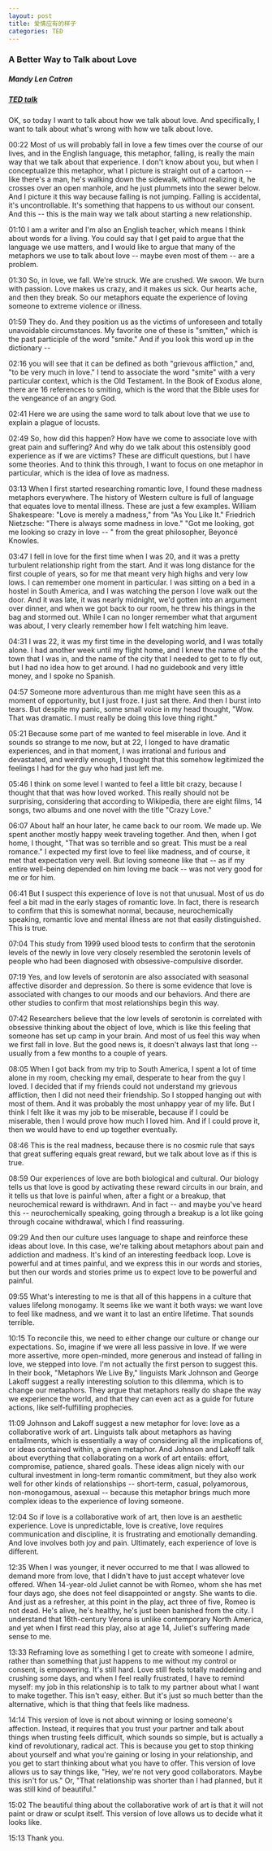 ```yaml
---
layout: post
title: 爱情应有的样子
categories: TED
---
```


### A Better Way to Talk about Love
##### Mandy Len Catron

##### [TED talk](https://www.ted.com/talks/mandy_len_catron_a_better_way_to_talk_about_love)

OK, so today I want to talk about how we talk about love. And specifically, I want to talk about what's wrong with how we talk about love.


00:22
Most of us will probably fall in love a few times over the course of our lives, and in the English language, this metaphor, falling, is really the main way that we talk about that experience. I don't know about you, but when I conceptualize this metaphor, what I picture is straight out of a cartoon -- like there's a man, he's walking down the sidewalk, without realizing it, he crosses over an open manhole, and he just plummets into the sewer below. And I picture it this way because falling is not jumping. Falling is accidental, it's uncontrollable. It's something that happens to us without our consent. And this -- this is the main way we talk about starting a new relationship.


01:10
I am a writer and I'm also an English teacher, which means I think about words for a living. You could say that I get paid to argue that the language we use matters, and I would like to argue that many of the metaphors we use to talk about love -- maybe even most of them -- are a problem.


01:30
So, in love, we fall. We're struck. We are crushed. We swoon. We burn with passion. Love makes us crazy, and it makes us sick. Our hearts ache, and then they break. So our metaphors equate the experience of loving someone to extreme violence or illness.


01:59
They do. And they position us as the victims of unforeseen and totally unavoidable circumstances. My favorite one of these is "smitten," which is the past participle of the word "smite." And if you look this word up in the dictionary --


02:16
you will see that it can be defined as both "grievous affliction," and, "to be very much in love." I tend to associate the word "smite" with a very particular context, which is the Old Testament. In the Book of Exodus alone, there are 16 references to smiting, which is the word that the Bible uses for the vengeance of an angry God.


02:41
Here we are using the same word to talk about love that we use to explain a plague of locusts.


02:49
So, how did this happen? How have we come to associate love with great pain and suffering? And why do we talk about this ostensibly good experience as if we are victims? These are difficult questions, but I have some theories. And to think this through, I want to focus on one metaphor in particular, which is the idea of love as madness.


03:13
When I first started researching romantic love, I found these madness metaphors everywhere. The history of Western culture is full of language that equates love to mental illness. These are just a few examples. William Shakespeare: "Love is merely a madness," from "As You Like It." Friedrich Nietzsche: "There is always some madness in love." "Got me looking, got me looking so crazy in love -- " from the great philosopher, Beyoncé Knowles.


03:47
I fell in love for the first time when I was 20, and it was a pretty turbulent relationship right from the start. And it was long distance for the first couple of years, so for me that meant very high highs and very low lows. I can remember one moment in particular. I was sitting on a bed in a hostel in South America, and I was watching the person I love walk out the door. And it was late, it was nearly midnight, we'd gotten into an argument over dinner, and when we got back to our room, he threw his things in the bag and stormed out. While I can no longer remember what that argument was about, I very clearly remember how I felt watching him leave.


04:31
I was 22, it was my first time in the developing world, and I was totally alone. I had another week until my flight home, and I knew the name of the town that I was in, and the name of the city that I needed to get to to fly out, but I had no idea how to get around. I had no guidebook and very little money, and I spoke no Spanish.


04:57
Someone more adventurous than me might have seen this as a moment of opportunity, but I just froze. I just sat there. And then I burst into tears. But despite my panic, some small voice in my head thought, "Wow. That was dramatic. I must really be doing this love thing right."


05:21
Because some part of me wanted to feel miserable in love. And it sounds so strange to me now, but at 22, I longed to have dramatic experiences, and in that moment, I was irrational and furious and devastated, and weirdly enough, I thought that this somehow legitimized the feelings I had for the guy who had just left me.


05:46
I think on some level I wanted to feel a little bit crazy, because I thought that that was how loved worked. This really should not be surprising, considering that according to Wikipedia, there are eight films, 14 songs, two albums and one novel with the title "Crazy Love."


06:07
About half an hour later, he came back to our room. We made up. We spent another mostly happy week traveling together. And then, when I got home, I thought, "That was so terrible and so great. This must be a real romance." I expected my first love to feel like madness, and of course, it met that expectation very well. But loving someone like that -- as if my entire well-being depended on him loving me back -- was not very good for me or for him.


06:41
But I suspect this experience of love is not that unusual. Most of us do feel a bit mad in the early stages of romantic love. In fact, there is research to confirm that this is somewhat normal, because, neurochemically speaking, romantic love and mental illness are not that easily distinguished. This is true.


07:04
This study from 1999 used blood tests to confirm that the serotonin levels of the newly in love very closely resembled the serotonin levels of people who had been diagnosed with obsessive-compulsive disorder.


07:19
Yes, and low levels of serotonin are also associated with seasonal affective disorder and depression. So there is some evidence that love is associated with changes to our moods and our behaviors. And there are other studies to confirm that most relationships begin this way.


07:42
Researchers believe that the low levels of serotonin is correlated with obsessive thinking about the object of love, which is like this feeling that someone has set up camp in your brain. And most of us feel this way when we first fall in love. But the good news is, it doesn't always last that long -- usually from a few months to a couple of years.


08:05
When I got back from my trip to South America, I spent a lot of time alone in my room, checking my email, desperate to hear from the guy I loved. I decided that if my friends could not understand my grievous affliction, then I did not need their friendship. So I stopped hanging out with most of them. And it was probably the most unhappy year of my life. But I think I felt like it was my job to be miserable, because if I could be miserable, then I would prove how much I loved him. And if I could prove it, then we would have to end up together eventually.


08:46
This is the real madness, because there is no cosmic rule that says that great suffering equals great reward, but we talk about love as if this is true.


08:59
Our experiences of love are both biological and cultural. Our biology tells us that love is good by activating these reward circuits in our brain, and it tells us that love is painful when, after a fight or a breakup, that neurochemical reward is withdrawn. And in fact -- and maybe you've heard this -- neurochemically speaking, going through a breakup is a lot like going through cocaine withdrawal, which I find reassuring.


09:29
And then our culture uses language to shape and reinforce these ideas about love. In this case, we're talking about metaphors about pain and addiction and madness. It's kind of an interesting feedback loop. Love is powerful and at times painful, and we express this in our words and stories, but then our words and stories prime us to expect love to be powerful and painful.


09:55
What's interesting to me is that all of this happens in a culture that values lifelong monogamy. It seems like we want it both ways: we want love to feel like madness, and we want it to last an entire lifetime. That sounds terrible.


10:15
To reconcile this, we need to either change our culture or change our expectations. So, imagine if we were all less passive in love. If we were more assertive, more open-minded, more generous and instead of falling in love, we stepped into love. I'm not actually the first person to suggest this. In their book, "Metaphors We Live By," linguists Mark Johnson and George Lakoff suggest a really interesting solution to this dilemma, which is to change our metaphors. They argue that metaphors really do shape the way we experience the world, and that they can even act as a guide for future actions, like self-fulfilling prophecies.


11:09
Johnson and Lakoff suggest a new metaphor for love: love as a collaborative work of art.  Linguists talk about metaphors as having entailments, which is essentially a way of considering all the implications of, or ideas contained within, a given metaphor. And Johnson and Lakoff talk about everything that collaborating on a work of art entails: effort, compromise, patience, shared goals. These ideas align nicely with our cultural investment in long-term romantic commitment, but they also work well for other kinds of relationships -- short-term, casual, polyamorous, non-monogamous, asexual -- because this metaphor brings much more complex ideas to the experience of loving someone.


12:04
So if love is a collaborative work of art, then love is an aesthetic experience. Love is unpredictable, love is creative, love requires communication and discipline, it is frustrating and emotionally demanding. And love involves both joy and pain. Ultimately, each experience of love is different.


12:35
When I was younger, it never occurred to me that I was allowed to demand more from love, that I didn't have to just accept whatever love offered. When 14-year-old Juliet cannot be with Romeo, whom she has met four days ago, she does not feel disappointed or angsty. She wants to die. And just as a refresher, at this point in the play, act three of five, Romeo is not dead. He's alive, he's healthy, he's just been banished from the city. I understand that 16th-century Verona is unlike contemporary North America, and yet when I first read this play, also at age 14, Juliet's suffering made sense to me.


13:33
Reframing love as something I get to create with someone I admire, rather than something that just happens to me without my control or consent, is empowering. It's still hard. Love still feels totally maddening and crushing some days, and when I feel really frustrated, I have to remind myself: my job in this relationship is to talk to my partner about what I want to make together. This isn't easy, either. But it's just so much better than the alternative, which is that thing that feels like madness.


14:14
This version of love is not about winning or losing someone's affection. Instead, it requires that you trust your partner and talk about things when trusting feels difficult, which sounds so simple, but is actually a kind of revolutionary, radical act. This is because you get to stop thinking about yourself and what you're gaining or losing in your relationship, and you get to start thinking about what you have to offer. This version of love allows us to say things like, "Hey, we're not very good collaborators. Maybe this isn't for us." Or, "That relationship was shorter than I had planned, but it was still kind of beautiful."


15:02
The beautiful thing about the collaborative work of art is that it will not paint or draw or sculpt itself. This version of love allows us to decide what it looks like.


15:13
Thank you.
